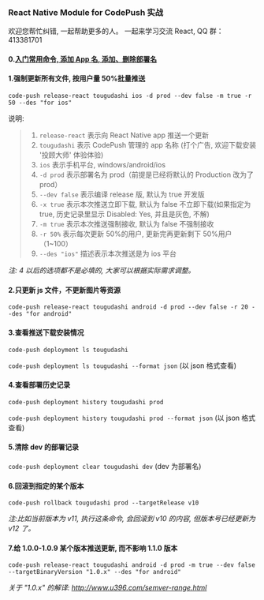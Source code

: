 ### React Native Module for CodePush 实战

欢迎您帮忙纠错, 一起帮助更多的人。 一起来学习交流 React, QQ 群：413381701

#### 0.[入门常用命令, 添加 App 名, 添加、删除部署名](https://github.com/Kennytian/learning-react-native/blob/master/components/code-push-basic.md#code-push-的常用命令)

#### 1.强制更新所有文件, 按用户量 50%批量推送

`code-push release-react tougudashi ios -d prod --dev false -m true -r 50 --des "for ios"`

说明:

> 1.  `release-react` 表示向 React Native app 推送一个更新
> 2.  `tougudashi` 表示 CodePush 管理的 app 名称 (打个广告, 欢迎下载安装 '投顾大师' 体验体验)
> 3.  `ios` 表示手机平台, windows/android/ios
> 4.  `-d prod` 表示部署名为 prod（前提是已经将默认的 Production 改为了 prod）
> 5.  `--dev false` 表示编译 release 版, 默认为 true 开发版
> 6.  `-x true` 表示本次推送立即下载, 默认为 false 不立即下载(如果指定为 true, 历史记录里显示 Disabled: Yes, 并且是灰色, 不解)
> 7.  `-m true` 表示本次推送强制接收, 默认为 false 不强制接收
> 8.  `-r 50%` 表示每次更新 50%的用户, 更新完再更新剩下 50%用户（1~100）
> 9.  `--des "ios"` 描述表示本次推送是为 ios 平台

_注: 4 以后的选项都不是必填的, 大家可以根据实际需求调整。_

#### 2.只更新 js 文件，不更新图片等资源

`code-push release-react tougudashi android -d prod --dev false -r 20 --des "for android"`

#### 3.查看推送下载安装情况

`code-push deployment ls tougudashi`

`code-push deployment ls tougudashi --format json` (以 json 格式查看)

#### 4.查看部署历史记录

`code-push deployment history tougudashi prod`

`code-push deployment history tougudashi prod --format json` (以 json 格式查看)

#### 5.清除 dev 的部署记录

`code-push deployment clear tougudashi dev` (dev 为部署名)

#### 6.回滚到指定的某个版本

`code-push rollback tougudashi prod --targetRelease v10`

_注:比如当前版本为 v11, 执行这条命令, 会回滚到 v10 的内容, 但版本号已经更新为 v12 了。_

#### 7.给 1.0.0-1.0.9 某个版本推送更新, 而不影响 1.1.0 版本

`code-push release-react tougudashi android -d prod -m true --dev false --targetBinaryVersion "1.0.x" --des "for android"`

_关于 "1.0.x" 的解译: http://www.u396.com/semver-range.html_
